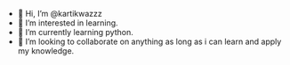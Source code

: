 - 👋 Hi, I’m @kartikwazzz
- 👀 I’m interested in learning.
- 🌱 I’m currently learning python.
- 💞️ I’m looking to collaborate on anything as long as i can learn and apply my knowledge.


<!---
kartikwazzz/kartikwazzz is a ✨ special ✨ repository because its `README.md` (this file) appears on your GitHub profile.
You can click the Preview link to take a look at your changes.
--->
